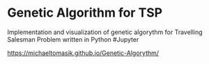 # Genetic Algorithm for TSP
Implementation and visualization of genetic algorythm for Travelling Salesman Problem written in Python #Jupyter

https://michaeltomasik.github.io/Genetic-Algorythm/
